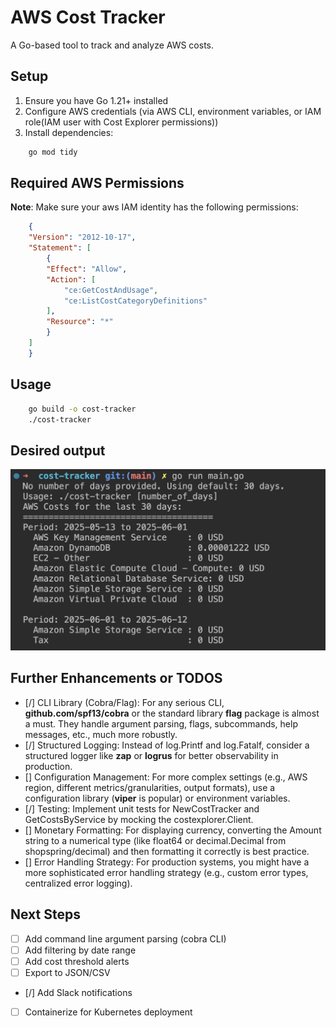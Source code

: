 # AWS Cost Tracker

A Go-based tool to track and analyze AWS costs.

## Setup

1. Ensure you have Go 1.21+ installed
2. Configure AWS credentials (via AWS CLI, environment variables, or IAM role(IAM user with Cost Explorer permissions))
3. Install dependencies:
```bash
    go mod tidy
```

## Required AWS Permissions

**Note**: Make sure your aws IAM identity has the following permissions:
```json
    {
    "Version": "2012-10-17",
    "Statement": [
        {
        "Effect": "Allow",
        "Action": [
            "ce:GetCostAndUsage",
            "ce:ListCostCategoryDefinitions"
        ],
        "Resource": "*"
        }
    ]
    }
```

## Usage

```bash
    go build -o cost-tracker
    ./cost-tracker
```

## Desired output

![output](output.png)

## Further Enhancements or TODOS

- [/] CLI Library (Cobra/Flag): For any serious CLI, **github.com/spf13/cobra** or the standard library **flag** package is almost a must. They handle argument parsing, flags, subcommands, help messages, etc., much more robustly.
- [/] Structured Logging: Instead of log.Printf and log.Fatalf, consider a structured logger like **zap** or **logrus** for better observability in production.
- [] Configuration Management: For more complex settings (e.g., AWS region, different metrics/granularities, output formats), use a configuration library (**viper** is popular) or environment variables.
- [/] Testing: Implement unit tests for NewCostTracker and GetCostsByService by mocking the costexplorer.Client.
- [] Monetary Formatting: For displaying currency, converting the Amount string to a numerical type (like float64 or decimal.Decimal from shopspring/decimal) and then formatting it correctly is best practice.
- [] Error Handling Strategy: For production systems, you might have a more sophisticated error handling strategy (e.g., custom error types, centralized error logging).

## Next Steps

- [ ] Add command line argument parsing (cobra CLI)
- [ ] Add filtering by date range
- [ ] Add cost threshold alerts
- [ ] Export to JSON/CSV
- [/] Add Slack notifications
- [ ] Containerize for Kubernetes deployment